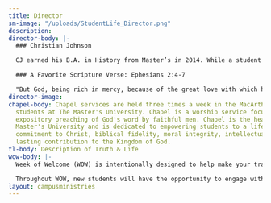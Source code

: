 ```yaml
---
title: Director
sm-image: "/uploads/StudentLife_Director.png"
description: 
director-body: |-
  ### Christian Johnson

  CJ earned his B.A. in History from Master’s in 2014. While a student at Master's, CJ served as the ASB Chaplain. After graduating, he worked as the Media Production Coordinator of Chapel Media for two years until being hired on as the Director of Campus Ministries in 2016. He is recently married and is pursuing his M.div at The Master's Seminary.

  ### A Favorite Scripture Verse: Ephesians 2:4-7

  "But God, being rich in mercy, because of the great love with which he loved us, even when we were dead in our trespasses, made us alive together with Christ—by grace you have been saved— and raised us up with him and seated us with him in the heavenly places in Christ Jesus, so that in the coming ages he might show the immeasurable riches of his grace in kindness toward us in Christ Jesus."
director-image: 
chapel-body: Chapel services are held three times a week in the MacArthur Center for
  students at The Master's University. Chapel is a worship service focused upon the
  expository preaching of God's word by faithful men. Chapel is the heartbeat of The
  Master's University and is dedicated to empowering students to a life of enduring
  commitment to Christ, biblical fidelity, moral integrity, intellectual growth and
  lasting contribution to the Kingdom of God.
tl-body: Description of Truth & Life
wow-body: |-
  Week of Welcome (WOW) is intentionally designed to help make your transition to TMU a little easier. This program provides all incoming students with information about academics, student activities, student services, residence life, international programs, and much more. This week begins with check-in taking place on WOW Saturday at our WOW Welcome Tents. You proceed from there through the rest of the check-in process and finally be directed up to the dorms, for those living on campus.

  Throughout WOW, new students will have the opportunity to engage with administrators, faculty, staff, and student leaders (SLS). SLS will be available throughout the week to answer any questions you may have.
layout: campusministries
---
```


